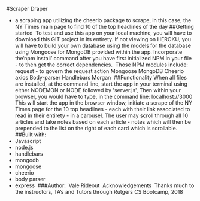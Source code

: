 #Scraper Draper
​
- a scraping app utilizing the cheerio package to scrape, in this case, the NY Times main page to find 10 of the top headlines of the day
​
##Getting started
​
To test and use this app on your local machine, you will have to download this GIT project in its entirety. If not viewing on HEROKU, you will have to build your own database using the models for the database using Mongoose for MongoDB provided within the app. 
​
Incorporate the‘npm install’ command after you have first initialized NPM in your file - to then get the correct dependencies. 
​
Those NPM modules include:
​
request - to govern the request action 
Mongoose
MongoDB
Cheerio
axios
Body-parser
Handlebars
Morgan
​
##Functionality
​
When all files are installed, at the command line, start the app in your terminal using either NODEMON or NODE followed by 'server.js', Then within your browser, you would have to type, in the command line:
​
localhost://3000
​
This will start the app in the browser window, initiate a scrape of the NY Times page for the 10 top headlines - each with their link associated to read in their entirety - in a carousel. The user may scroll through all 10 articles and take notes based on each article - notes which will then be prepended to the list on the right of each card which is scrollable. 
​
##Built with:
​
- Javascript
- node.js
- handlebars
- mongodb
- mongoose
- cheerio
- body parser
- express
​
###Author: 
​
Vale Rideout
​
Acknowledgements
​
Thanks much to the instructors, TA’s and Tutors through Rutgers CS Bootcamp, 2018
